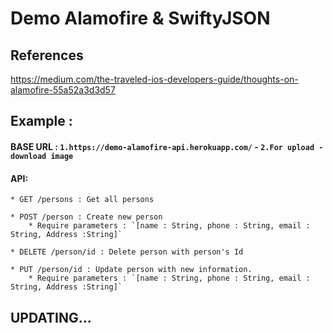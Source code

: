 # Demo Alamofire & SwiftyJSON

## References

https://medium.com/the-traveled-ios-developers-guide/thoughts-on-alamofire-55a52a3d3d57

## Example :

#### BASE URL : `1.https://demo-alamofire-api.herokuapp.com/` - `2.For upload - download image`

#### API:
	* GET /persons : Get all persons

	* POST /person : Create new person 
		* Require parameters : `[name : String, phone : String, email : String, Address :String]`
	
	* DELETE /person/id : Delete person with person's Id

	* PUT /person/id : Update person with new information.
		* Require parameters : `[name : String, phone : String, email : String, Address :String]`
		

## UPDATING...



